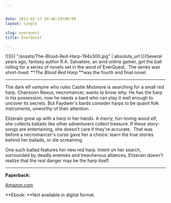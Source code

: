 ```yaml
---


date: 2013-02-17 14:48:29+00:00
layout: single

slug: everquest
title: EverQuest

---
```


![]({{ "/assets/The-Blood-Red-Harp-194x300.jpg" | absolute_url }})Several years ago, fantasy author R.A. Salvatore, an avid online gamer, got the ball rolling for a series of novels set in the word of EverQuest.  The series was short-lived: **_The Blood Red Harp_ **was the fourth and final novel.





*****


The dark elf vampire who rules Castle Mistmore is searching for a small red harp. Chanzoon Nexus, necromancer, wants to know why. He has the harp in his possession; now he needs a bard who can play it well enough to uncover its secrets. But Faydwer's bards consider harps to be quaint folk instruments, unworthy of their attention.

Elizerain grew up with a harp in her hands. A merry, fun-loving wood elf, she collects ballads like other adventurers collect treasure. If these story-songs are entertaining, she doesn't care if they're accurate.  That was before a necromancer's curse gave her a choice: learn the true stories behind her ballads, or die screaming.

One such ballad features her new red harp. Intent on her search, surrounded by deadly enemies and treacherous alliances, Elizerain doesn't realize that the real danger may be the harp itself.

**************************

**Paperback:**


[Amazon.com](http://www.amazon.com/EverQuest-The-Blood-Red-Harp/dp/1593152248)


**Ebook: **Not available in digital format.
